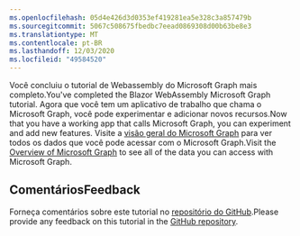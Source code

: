 ```yaml
---
ms.openlocfilehash: 05d4e426d3d0353ef419281ea5e328c3a857479b
ms.sourcegitcommit: 5067c508675fbedbc7eead0869308d00b63be8e3
ms.translationtype: MT
ms.contentlocale: pt-BR
ms.lasthandoff: 12/03/2020
ms.locfileid: "49584520"
---
```

<!-- markdownlint-disable MD002 MD041 -->

<span data-ttu-id="b4383-101">Você concluiu o tutorial de Webassembly do Microsoft Graph mais completo.</span><span class="sxs-lookup"><span data-stu-id="b4383-101">You've completed the Blazor WebAssembly Microsoft Graph tutorial.</span></span> <span data-ttu-id="b4383-102">Agora que você tem um aplicativo de trabalho que chama o Microsoft Graph, você pode experimentar e adicionar novos recursos.</span><span class="sxs-lookup"><span data-stu-id="b4383-102">Now that you have a working app that calls Microsoft Graph, you can experiment and add new features.</span></span> <span data-ttu-id="b4383-103">Visite a [visão geral do Microsoft Graph](/graph/overview) para ver todos os dados que você pode acessar com o Microsoft Graph.</span><span class="sxs-lookup"><span data-stu-id="b4383-103">Visit the [Overview of Microsoft Graph](/graph/overview) to see all of the data you can access with Microsoft Graph.</span></span>

## <a name="feedback"></a><span data-ttu-id="b4383-104">Comentários</span><span class="sxs-lookup"><span data-stu-id="b4383-104">Feedback</span></span>

<span data-ttu-id="b4383-105">Forneça comentários sobre este tutorial no [repositório do GitHub](https://github.com/microsoftgraph/msgraph-training-blazor-clientside).</span><span class="sxs-lookup"><span data-stu-id="b4383-105">Please provide any feedback on this tutorial in the [GitHub repository](https://github.com/microsoftgraph/msgraph-training-blazor-clientside).</span></span>
